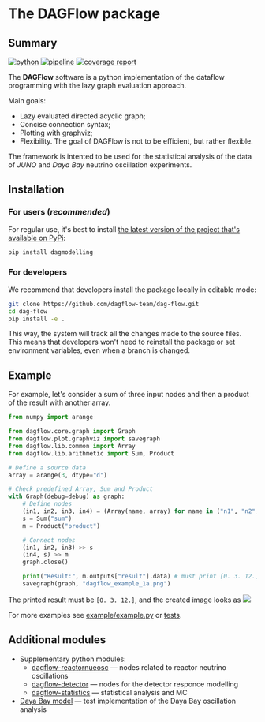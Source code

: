 # The DAGFlow package
## Summary

[![python](https://img.shields.io/badge/python-3.10-purple.svg)](https://www.python.org/)
[![pipeline](https://git.jinr.ru/dag-computing/dag-flow/badges/master/pipeline.svg)](https://git.jinr.ru/dag-computing/dag-flow/commits/master)
[![coverage report](https://git.jinr.ru/dag-computing/dag-flow/badges/master/coverage.svg)](https://git.jinr.ru/dag-computing/dag-flow/-/commits/master)
<!--- Uncomment here after adding docs!
[![pages](https://img.shields.io/badge/pages-link-white.svg)](http://dag-computing.pages.jinr.ru/dag-flow)
-->

The **DAGFlow** software is a python implementation of the dataflow programming with the lazy graph evaluation approach.

Main goals:
*  Lazy evaluated directed acyclic graph;
*  Concise connection syntax;
*  Plotting with graphviz;
*  Flexibility. The goal of DAGFlow is not to be efficient, but rather flexible.

The framework is intented to be used for the statistical analysis of the data of *JUNO* and *Daya Bay* neutrino oscillation experiments.

## Installation

### For users (*recommended*)

For regular use, it's best to install [the latest version of the project that's available on PyPi](https://pypi.org/project/dagmodelling/):
```bash
pip install dagmodelling
```

### For developers

We recommend that developers install the package locally in editable mode:
```bash
git clone https://github.com/dagflow-team/dag-flow.git
cd dag-flow
pip install -e .
```
This way, the system will track all the changes made to the source files. This means that developers won't need to reinstall the package or set environment variables, even when a branch is changed.

## Example

For example, let's consider a sum of three input nodes and then a product of the result with another array.

```python
from numpy import arange

from dagflow.core.graph import Graph
from dagflow.plot.graphviz import savegraph
from dagflow.lib.common import Array
from dagflow.lib.arithmetic import Sum, Product

# Define a source data
array = arange(3, dtype="d")

# Check predefined Array, Sum and Product
with Graph(debug=debug) as graph:
    # Define nodes
    (in1, in2, in3, in4) = (Array(name, array) for name in ("n1", "n2", "n3", "n4"))
    s = Sum("sum")
    m = Product("product")

    # Connect nodes
    (in1, in2, in3) >> s
    (in4, s) >> m
    graph.close()

    print("Result:", m.outputs["result"].data) # must print [0. 3. 12.]
    savegraph(graph, "dagflow_example_1a.png")
```
The printed result must be `[0. 3. 12.]`, and the created image looks as
![](https://github.com/dagflow-team/dag-flow/tree/0.9.0/example/dagflow_example_1a.png)


For more examples see [example/example.py](https://github.com/dagflow-team/dag-flow/blob/master/example/example.py) or [tests](https://github.com/dagflow-team/dag-flow/tree/master/tests).

## Additional modules

- Supplementary python modules:
    * [dagflow-reactornueosc](https://git.jinr.ru/dag-computing/dagflow-reactorenueosc) — nodes related to reactor neutrino oscillations
    * [dagflow-detector](https://git.jinr.ru/dag-computing/dagflow-detector) — nodes for the detector responce modelling
    * [dagflow-statistics](https://git.jinr.ru/dag-computing/dagflow-statistics) — statistical analysis and MC
- [Daya Bay model](https://git.jinr.ru/dag-computing/dayabay-model) — test implementation of the Daya Bay oscillation analysis

